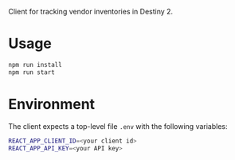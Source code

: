 Client for tracking vendor inventories in Destiny 2. 

# Usage
```bash
npm run install
npm run start
```

# Environment
The client expects a top-level file `.env` with the following variables:
```bash
REACT_APP_CLIENT_ID=<your client id>
REACT_APP_API_KEY=<your API key>
```


